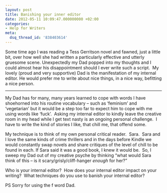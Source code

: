 ```yaml
---
layout: post
title: Banishing your inner editor
date: 2012-05-11 10:09:47.000000000 +02:00
categories:
- Help for Writers
meta:
  dsq_thread_id: '838403614'
---
```


Some time ago I was reading a Tess Gerritson novel and fawned, just a little bit, over how well she had written a particularly effective and utterly gruesome scene. Unexpectedly my Dad popped into my thoughts and I could almost hear his disappointment should I ever write such a script.  My lovely (proud and very supportive) Dad is the manifestation of my internal editor. He would prefer me to write about nice things, in a nice way, befitting a nice person.

---

My Dad has for many, many years learned to cope with words I have shoehorned into his routine vocabulary – such as ‘feminism’ and ‘vegetarian’ but it would be a step too far to expect him to cope with me using words like ‘fuck’.  Asking my internal editor to kindly leave the creative room in my head while I get text nasty is an ongoing personal challenge.  I have to write the kind of stories I like, that chill me, that offend some.

My technique is to think of my own personal critical reader.  Sara.  Sara and I love the same kinds of crime thrillers and in the days before Kindle we would constantly swap novels and share critiques of the level of chill to be found in each. If Sara said it was a good book, I knew it would be.  So, I sweep my Dad out of my creative psyche by thinking “what would Sara think of this – is it scary/grisly/cliff-hanger _enough_ for her?”

Who is your internal editor?  How does your internal editor impact on your writing?  What techniques do you use to banish your internal editor?

PS Sorry for using the f word Dad.
